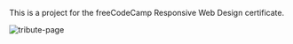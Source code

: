 This is a project for the freeCodeCamp Responsive Web Design certificate.

![tribute-page](https://github.com/alexiscodes21/tribute-page/assets/92007314/895e9fc7-9703-43ca-8373-40c36330434b)
